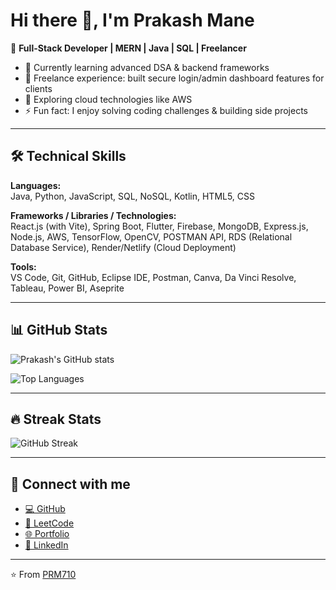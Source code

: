 # Hi there 👋, I'm Prakash Mane  

🚀 **Full-Stack Developer | MERN | Java | SQL | Freelancer**  

- 🌱 Currently learning advanced DSA & backend frameworks  
- 💼 Freelance experience: built secure login/admin dashboard features for clients  
- 🔭 Exploring cloud technologies like AWS  
- ⚡ Fun fact: I enjoy solving coding challenges & building side projects  

---

## 🛠️ Technical Skills  

**Languages:**  
Java, Python, JavaScript, SQL, NoSQL, Kotlin, HTML5, CSS  

**Frameworks / Libraries / Technologies:**  
React.js (with Vite), Spring Boot, Flutter, Firebase, MongoDB, Express.js, Node.js, AWS, TensorFlow, OpenCV, POSTMAN API, RDS (Relational Database Service), Render/Netlify (Cloud Deployment)  

**Tools:**  
VS Code, Git, GitHub, Eclipse IDE, Postman, Canva, Da Vinci Resolve, Tableau, Power BI, Aseprite  

---

## 📊 GitHub Stats
![Prakash's GitHub stats](https://github-readme-stats.vercel.app/api?username=PRM710&show_icons=true&theme=radical)  

![Top Languages](https://github-readme-stats.vercel.app/api/top-langs/?username=PRM710&layout=compact&theme=radical)  

---

## 🔥 Streak Stats
![GitHub Streak](https://github-readme-streak-stats.herokuapp.com/?user=PRM710&theme=radical)  

---

## 🔗 Connect with me
- [💻 GitHub](https://github.com/PRM710)  
- [📘 LeetCode](https://leetcode.com/u/PRM710/)  
- [🌐 Portfolio](https://your-portfolio-link.com)  
- [💼 LinkedIn](https://linkedin.com/in/your-link)  

---

⭐️ From [PRM710](https://github.com/PRM710)
